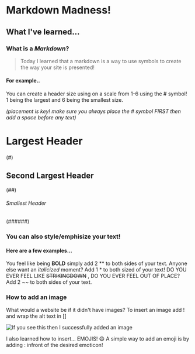 # Markdown Madness!

## What I've learned...

### What is a *Markdown*?
>Today I learned that a markdown is a way to use symbols to create the way your site is presented!

#### For example..

You can create a header size using on a scale from 1-6 using the # symbol! 1 being the largest and 6 being the smallest size. 

*(placement is key! make sure you always place the # symbol FIRST then add a space before any text)*

# Largest Header 
(#)
## Second Largest Header
(##)
###### Smallest Header
(######)

### You can also style/emphisize your text!

#### Here are a few examples...

You feel like being **BOLD** simply add 2 ** to both sides of your text.
Anyone else want an *italicized* moment? Add 1 * to both sized of your text!
DO YOU EVER FEEL LIKE ~~STRIKINGDOWN~~ , DO YOU EVER FEEL OUT OF PLACE? Add 2 ~~ to both sides of your text.

### How to add an image

What would a website be if it didn't have images? To insert an image add ! and wrap the alt text in []

![If you see this then I successfully added an image](https://d2kspx2x29brck.cloudfront.net/1200x675/filters:format(webp)/img/iea/yrwQvLJbON/programmer-memes.jpg)

I also learned how to insert... EMOJIS! 😄 A simple way to add an emoji is by adding : infront of the desired emoticon!
